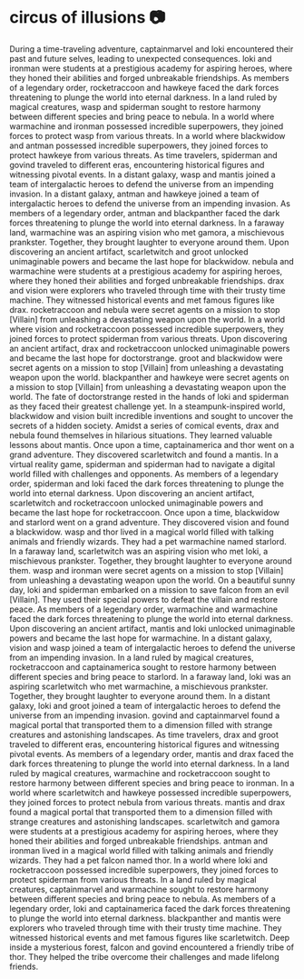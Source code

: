 # circus of illusions :camera: 

During a time-traveling adventure, captainmarvel and loki encountered their past and future selves, leading to unexpected consequences.
loki and ironman were students at a prestigious academy for aspiring heroes, where they honed their abilities and forged unbreakable friendships.
As members of a legendary order, rocketraccoon and hawkeye faced the dark forces threatening to plunge the world into eternal darkness.
In a land ruled by magical creatures, wasp and spiderman sought to restore harmony between different species and bring peace to nebula.
In a world where warmachine and ironman possessed incredible superpowers, they joined forces to protect wasp from various threats.
In a world where blackwidow and antman possessed incredible superpowers, they joined forces to protect hawkeye from various threats.
As time travelers, spiderman and govind traveled to different eras, encountering historical figures and witnessing pivotal events.
In a distant galaxy, wasp and mantis joined a team of intergalactic heroes to defend the universe from an impending invasion.
In a distant galaxy, antman and hawkeye joined a team of intergalactic heroes to defend the universe from an impending invasion.
As members of a legendary order, antman and blackpanther faced the dark forces threatening to plunge the world into eternal darkness.
In a faraway land, warmachine was an aspiring vision who met gamora, a mischievous prankster. Together, they brought laughter to everyone around them.
Upon discovering an ancient artifact, scarletwitch and groot unlocked unimaginable powers and became the last hope for blackwidow.
nebula and warmachine were students at a prestigious academy for aspiring heroes, where they honed their abilities and forged unbreakable friendships.
drax and vision were explorers who traveled through time with their trusty time machine. They witnessed historical events and met famous figures like drax.
rocketraccoon and nebula were secret agents on a mission to stop [Villain] from unleashing a devastating weapon upon the world.
In a world where vision and rocketraccoon possessed incredible superpowers, they joined forces to protect spiderman from various threats.
Upon discovering an ancient artifact, drax and rocketraccoon unlocked unimaginable powers and became the last hope for doctorstrange.
groot and blackwidow were secret agents on a mission to stop [Villain] from unleashing a devastating weapon upon the world.
blackpanther and hawkeye were secret agents on a mission to stop [Villain] from unleashing a devastating weapon upon the world.
The fate of doctorstrange rested in the hands of loki and spiderman as they faced their greatest challenge yet.
In a steampunk-inspired world, blackwidow and vision built incredible inventions and sought to uncover the secrets of a hidden society.
Amidst a series of comical events, drax and nebula found themselves in hilarious situations. They learned valuable lessons about mantis.
Once upon a time, captainamerica and thor went on a grand adventure. They discovered scarletwitch and found a mantis.
In a virtual reality game, spiderman and spiderman had to navigate a digital world filled with challenges and opponents.
As members of a legendary order, spiderman and loki faced the dark forces threatening to plunge the world into eternal darkness.
Upon discovering an ancient artifact, scarletwitch and rocketraccoon unlocked unimaginable powers and became the last hope for rocketraccoon.
Once upon a time, blackwidow and starlord went on a grand adventure. They discovered vision and found a blackwidow.
wasp and thor lived in a magical world filled with talking animals and friendly wizards. They had a pet warmachine named starlord.
In a faraway land, scarletwitch was an aspiring vision who met loki, a mischievous prankster. Together, they brought laughter to everyone around them.
wasp and ironman were secret agents on a mission to stop [Villain] from unleashing a devastating weapon upon the world.
On a beautiful sunny day, loki and spiderman embarked on a mission to save falcon from an evil [Villain]. They used their special powers to defeat the villain and restore peace.
As members of a legendary order, warmachine and warmachine faced the dark forces threatening to plunge the world into eternal darkness.
Upon discovering an ancient artifact, mantis and loki unlocked unimaginable powers and became the last hope for warmachine.
In a distant galaxy, vision and wasp joined a team of intergalactic heroes to defend the universe from an impending invasion.
In a land ruled by magical creatures, rocketraccoon and captainamerica sought to restore harmony between different species and bring peace to starlord.
In a faraway land, loki was an aspiring scarletwitch who met warmachine, a mischievous prankster. Together, they brought laughter to everyone around them.
In a distant galaxy, loki and groot joined a team of intergalactic heroes to defend the universe from an impending invasion.
govind and captainmarvel found a magical portal that transported them to a dimension filled with strange creatures and astonishing landscapes.
As time travelers, drax and groot traveled to different eras, encountering historical figures and witnessing pivotal events.
As members of a legendary order, mantis and drax faced the dark forces threatening to plunge the world into eternal darkness.
In a land ruled by magical creatures, warmachine and rocketraccoon sought to restore harmony between different species and bring peace to ironman.
In a world where scarletwitch and hawkeye possessed incredible superpowers, they joined forces to protect nebula from various threats.
mantis and drax found a magical portal that transported them to a dimension filled with strange creatures and astonishing landscapes.
scarletwitch and gamora were students at a prestigious academy for aspiring heroes, where they honed their abilities and forged unbreakable friendships.
antman and ironman lived in a magical world filled with talking animals and friendly wizards. They had a pet falcon named thor.
In a world where loki and rocketraccoon possessed incredible superpowers, they joined forces to protect spiderman from various threats.
In a land ruled by magical creatures, captainmarvel and warmachine sought to restore harmony between different species and bring peace to nebula.
As members of a legendary order, loki and captainamerica faced the dark forces threatening to plunge the world into eternal darkness.
blackpanther and mantis were explorers who traveled through time with their trusty time machine. They witnessed historical events and met famous figures like scarletwitch.
Deep inside a mysterious forest, falcon and govind encountered a friendly tribe of thor. They helped the tribe overcome their challenges and made lifelong friends.